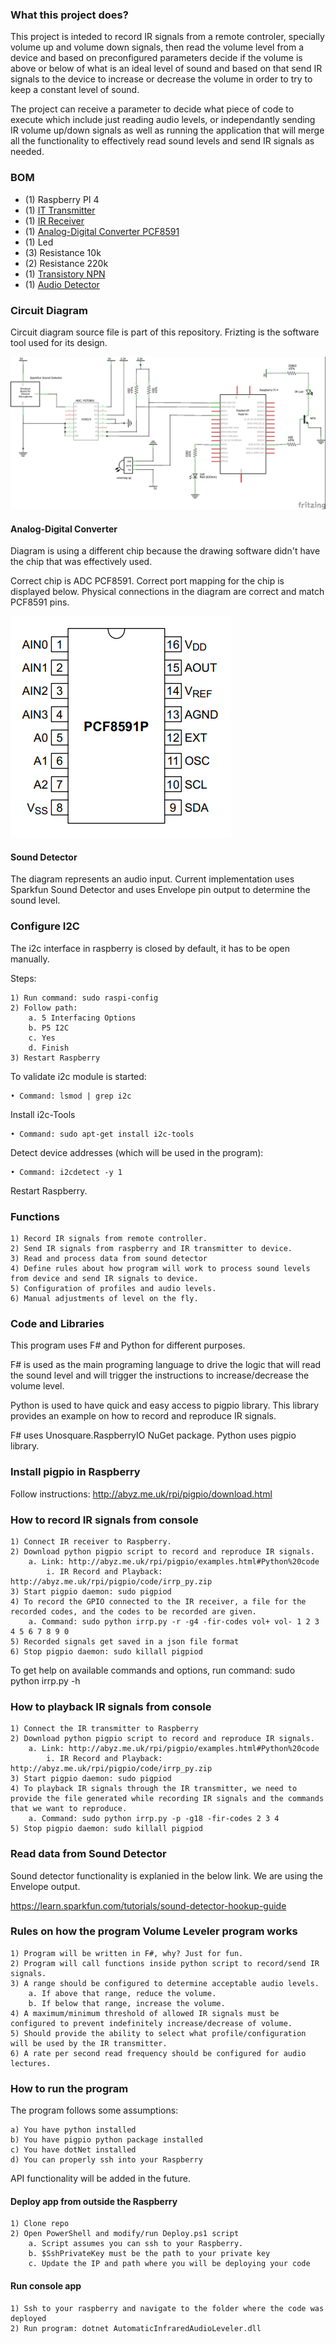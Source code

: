 ### What this project does?

This project is inteded to record IR signals from a remote controler, specially volume up and volume down signals, then read the volume level from a device and based on preconfigured parameters decide if the volume is above or below of what is an ideal level of sound and based on that send IR signals to the device to increase or decrease the volume in order to try to keep a constant level of sound.

The project can receive a parameter to decide what piece of code to execute which include just reading audio levels, or independantly sending IR volume up/down signals as well as running the application that will merge all the functionality to effectively read sound levels and send IR signals as needed.

### BOM

* (1) Raspberry PI 4
* (1) [IT Transmitter](https://www.digikey.com/product-detail/en/everlight-electronics-co-ltd/IR333C-H0-L10/1080-1082-ND/2675573)
* (1) [IR Receiver](https://www.digikey.com/product-detail/en/vishay-semiconductor-opto-division/TSOP38238/751-1227-ND/1681362)
* (1) [Analog-Digital Converter PCF8591](https://www.nxp.com/docs/en/data-sheet/PCF8591.pdf)
* (1) Led
* (3) Resistance 10k
* (2) Resistance 220k
* (1) [Transistory NPN](https://www.digikey.com/product-detail/en/on-semiconductor/PN2222ATF/PN2222ATFCT-ND/3504402)
* (1) [Audio Detector](https://www.digikey.com/product-detail/en/sparkfun-electronics/SEN-14262/1568-1721-ND/7725299)

### Circuit Diagram

Circuit diagram source file is part of this repository. Frizting is the software tool used for its design.

![Circuit Diagram](https://github.com/vmendivil/InfraredVolumeAdjustment/raw/2d96b543ed73cc4ad8e13aa27e2d2cb04deebc5b/Circuit%20Diagram.jpg)

#### Analog-Digital Converter

Diagram is using a different chip because the drawing software didn't have the chip that was effectively used. 

Correct chip is ADC PCF8591. Correct port mapping for the chip is displayed below. Physical connections in the diagram are correct and match PCF8591 pins.

![PCF8591](https://github.com/vmendivil/InfraredVolumeAdjustment/raw/e492168e3ce7194127b22192b4772eaa521c0d30/ADC%20PCF8591.png)

#### Sound Detector

The diagram represents an audio input. Current implementation uses Sparkfun Sound Detector and uses Envelope pin output to determine the sound level.

### Configure I2C

The i2c interface in raspberry is closed by default, it has to be open manually.

Steps:

	1) Run command: sudo raspi-config
	2) Follow path:
		a. 5 Interfacing Options
		b. P5 I2C
		c. Yes
		d. Finish
	3) Restart Raspberry

To validate i2c module is started:

	• Command: lsmod | grep i2c

Install i2c-Tools

	• Command: sudo apt-get install i2c-tools

Detect device addresses (which will be used in the program):

	• Command: i2cdetect -y 1

Restart Raspberry.

### Functions

	1) Record IR signals from remote controller.
	2) Send IR signals from raspberry and IR transmitter to device.
	3) Read and process data from sound detector
	4) Define rules about how program will work to process sound levels from device and send IR signals to device.
	5) Configuration of profiles and audio levels.
	6) Manual adjustments of level on the fly.

### Code and Libraries

This program uses F# and Python for different purposes.

F# is used as the main programing language to drive the logic that will read the sound level and will trigger the instructions to increase/decrease the volume level.

Python is used to have quick and easy access to pigpio library. This library provides an example on how to record and reproduce IR signals.

F# uses Unosquare.RaspberryIO NuGet package. Python uses pigpio library.

### Install pigpio in Raspberry

Follow instructions: http://abyz.me.uk/rpi/pigpio/download.html

### How to record IR signals from console

	1) Connect IR receiver to Raspberry.
	2) Download python pigpio script to record and reproduce IR signals.
		a. Link: http://abyz.me.uk/rpi/pigpio/examples.html#Python%20code
			i. IR Record and Playback: http://abyz.me.uk/rpi/pigpio/code/irrp_py.zip
	3) Start pigpio daemon: sudo pigpiod
	4) To record the GPIO connected to the IR receiver, a file for the recorded codes, and the codes to be recorded are given.
		a. Command: sudo python irrp.py -r -g4 -fir-codes vol+ vol- 1 2 3 4 5 6 7 8 9 0
	5) Recorded signals get saved in a json file format
	6) Stop pigpio daemon: sudo killall pigpiod

To get help on available commands and options, run command: sudo python irrp.py -h

### How to playback IR signals from console

	1) Connect the IR transmitter to Raspberry
	2) Download python pigpio script to record and reproduce IR signals.
		a. Link: http://abyz.me.uk/rpi/pigpio/examples.html#Python%20code
			i. IR Record and Playback: http://abyz.me.uk/rpi/pigpio/code/irrp_py.zip
	3) Start pigpio daemon: sudo pigpiod
	4) To playback IR signals through the IR transmitter, we need to provide the file generated while recording IR signals and the commands that we want to reproduce.
		a. Command: sudo python irrp.py -p -g18 -fir-codes 2 3 4
	5) Stop pigpio daemon: sudo killall pigpiod

### Read data from Sound Detector

Sound detector functionality is explanied in the below link. We are using the Envelope output.

https://learn.sparkfun.com/tutorials/sound-detector-hookup-guide

### Rules on how the program Volume Leveler program works

	1) Program will be written in F#, why? Just for fun.
	2) Program will call functions inside python script to record/send IR signals.
	3) A range should be configured to determine acceptable audio levels.
		a. If above that range, reduce the volume.
		b. If below that range, increase the volume.
	4) A maximum/minimum threshold of allowed IR signals must be configured to prevent indefinitely increase/decrease of volume.
	5) Should provide the ability to select what profile/configuration will be used by the IR transmitter.
	6) A rate per second read frequency should be configured for audio lectures.

### How to run the program

The program follows some assumptions:

	a) You have python installed
	b) You have pigpio python package installed
	c) You have dotNet installed
	d) You can properly ssh into your Raspberry

API functionality will be added in the future.

#### Deploy app from outside the Raspberry

	1) Clone repo
	2) Open PowerShell and modify/run Deploy.ps1 script
		a. Script assumes you can ssh to your Raspberry.
		b. $SshPrivateKey must be the path to your private key
		c. Update the IP and path where you will be deploying your code

#### Run console app

	1) Ssh to your raspberry and navigate to the folder where the code was deployed
	2) Run program: dotnet AutomaticInfraredAudioLeveler.dll
